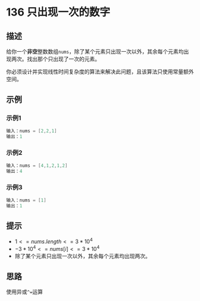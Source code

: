 # 136 只出现一次的数字

## 描述

给你一个**非空**整数数组`nums`，除了某个元素只出现一次以外，其余每个元素均出现两次。找出那个只出现了一次的元素。

你必须设计并实现线性时间复杂度的算法来解决此问题，且该算法只使用常量额外空间。

## 示例

### 示例1

```go
输入：nums = [2,2,1]
输出：1
```

### 示例2

```go
输入：nums = [4,1,2,1,2]
输出：4
```

### 示例3

```go
输入：nums = [1]
输出：1
```

## 提示

- $1 <= nums.length <= 3 * 10^4$
- $-3 * 10^4 <= nums[i] <= 3 * 10^4$
- 除了某个元素只出现一次以外，其余每个元素均出现两次。

## 思路

使用异或`^=`运算